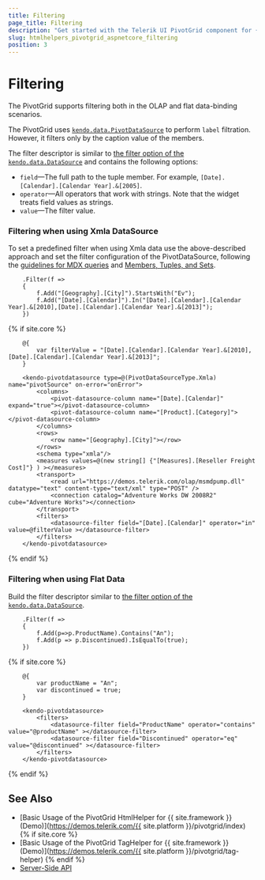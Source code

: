 ```yaml
---
title: Filtering
page_title: Filtering
description: "Get started with the Telerik UI PivotGrid component for {{ site.framework }} and learn how to filter a Telerik UI PivotGrid component for {{ site.framework }}."
slug: htmlhelpers_pivotgrid_aspnetcore_filtering
position: 3
---
```


# Filtering

The PivotGrid supports filtering both in the OLAP and flat data-binding scenarios.

The PivotGrid uses [`kendo.data.PivotDataSource`](/api/pivotdatasource) to perform `label` filtration. However, it filters only by the caption value of the members.

The filter descriptor is similar to [the filter option of the `kendo.data.DataSource`](/api/datasource) and contains the following options:
- `field`&mdash;The full path to the tuple member. For example, `[Date].[Calendar].[Calendar Year].&[2005]`.
- `operator`&mdash;All operators that work with strings. Note that the widget treats field values as strings.
- `value`&mdash;The filter value.

### Filtering when using Xmla DataSource

To set a predefined filter when using Xmla data use the above-described approach and set the filter configuration of the PivotDataSource, following the [guidelines for MDX queries](https://learn.microsoft.com/en-us/analysis-services/multidimensional-models/mdx/mdx-query-fundamentals-analysis-services?view=asallproducts-allversions) and [Members, Tuples, and Sets](https://learn.microsoft.com/en-us/analysis-services/multidimensional-models/mdx/working-with-members-tuples-and-sets-mdx?view=asallproducts-allversions).


```HtmlHelper
    .Filter(f =>
    {
        f.Add("[Geography].[City]").StartsWith("Ev");
        f.Add("[Date].[Calendar]").In("[Date].[Calendar].[Calendar Year].&[2010],[Date].[Calendar].[Calendar Year].&[2013]");
    })
```
{% if site.core %}
```TagHelper
    @{
        var filterValue = "[Date].[Calendar].[Calendar Year].&[2010],[Date].[Calendar].[Calendar Year].&[2013]";
    }

    <kendo-pivotdatasource type=@(PivotDataSourceType.Xmla) name="pivotSource" on-error="onError">
        <columns>
            <pivot-datasource-column name="[Date].[Calendar]" expand="true"></pivot-datasource-column>
            <pivot-datasource-column name="[Product].[Category]"></pivot-datasource-column>
        </columns>
        <rows>
            <row name="[Geography].[City]"></row>
        </rows>
        <schema type="xmla"/>
        <measures values=@(new string[] {"[Measures].[Reseller Freight Cost]"} ) ></measures>
        <transport>
            <read url="https://demos.telerik.com/olap/msmdpump.dll" datatype="text" content-type="text/xml" type="POST" />
            <connection catalog="Adventure Works DW 2008R2" cube="Adventure Works"></connection>
        </transport>
        <filters>
            <datasource-filter field="[Date].[Calendar]" operator="in" value=@filterValue ></datasource-filter>
        </filters>
    </kendo-pivotdatasource>
```
{% endif %}

### Filtering when using Flat Data

Build the filter descriptor similar to [the filter option of the `kendo.data.DataSource`](/api/javascript/data/datasource/configuration/filter).

```HtmlHelper
    .Filter(f =>
    {
        f.Add(p=>p.ProductName).Contains("An");
        f.Add(p => p.Discontinued).IsEqualTo(true);
    })
```
{% if site.core %}
```TagHelper
    @{
        var productName = "An";
        var discontinued = true;
    }

    <kendo-pivotdatasource>
        <filters>
            <datasource-filter field="ProductName" operator="contains" value="@productName" ></datasource-filter>
            <datasource-filter field="Discontinued" operator="eq" value="@discontinued" ></datasource-filter>
        </filters>
    </kendo-pivotdatasource>
```
{% endif %}

## See Also

* [Basic Usage of the PivotGrid HtmlHelper for {{ site.framework }} (Demo)](https://demos.telerik.com/{{ site.platform }}/pivotgrid/index)
{% if site.core %}
* [Basic Usage of the PivotGrid TagHelper for {{ site.framework }} (Demo)](https://demos.telerik.com/{{ site.platform }}/pivotgrid/tag-helper)
{% endif %}
* [Server-Side API](/api/pivotgrid)
